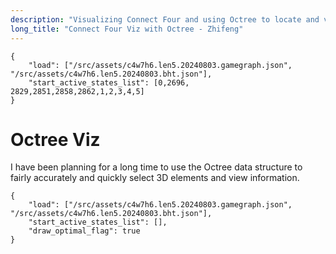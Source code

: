 ```yaml
---
description: "Visualizing Connect Four and using Octree to locate and view game states."
long_title: "Connect Four Viz with Octree - Zhifeng"
---
```


```json#con4_bhtree
{
    "load": ["/src/assets/c4w7h6.len5.20240803.gamegraph.json", "/src/assets/c4w7h6.len5.20240803.bht.json"],
    "start_active_states_list": [0,2696, 2829,2851,2858,2862,1,2,3,4,5]
}
```

# Octree Viz

I have been planning for a long time to use the Octree data structure to fairly accurately and quickly select 3D elements and view information.

```json#con4_bhtree
{
    "load": ["/src/assets/c4w7h6.len5.20240803.gamegraph.json", "/src/assets/c4w7h6.len5.20240803.bht.json"],
    "start_active_states_list": [],
    "draw_optimal_flag": true
}
```
